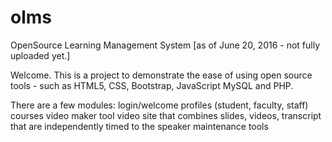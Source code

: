 # olms
OpenSource Learning Management System  [as of June 20, 2016 - not fully uploaded yet.]

Welcome.  This is a project to demonstrate the ease of using open source tools - such as HTML5, CSS, Bootstrap, JavaScript MySQL and PHP.

There are a few modules: 
login/welcome
profiles (student, faculty, staff)
courses
video maker tool
video site that combines slides, videos, transcript that are independently timed to the speaker
maintenance tools
